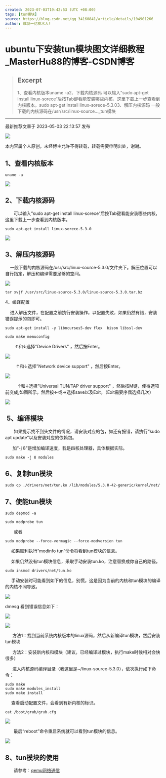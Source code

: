 ```yaml
---
created: 2023-07-03T19:42:53 (UTC +08:00)
tags: [tun模块]
source: https://blog.csdn.net/qq_34160841/article/details/104901266
author: 成就一亿技术人!
---
```


# ubuntu下安装tun模块图文详细教程_MasterHu88的博客-CSDN博客

> ## Excerpt
> 1、查看内核版本uname -a2、下载内核源码 可以输入”sudo apt-get install linux-sorece“后按Tab键看能安装哪些内核，这里下载上一步查看到内核版本。sudo apt-get install linux-sorece-5.3.03、解压内核源码 一般下载的内核源码在/usr/src/linux-source..._tun模块

---
最新推荐文章于 2023-05-03 22:13:57 发布

![](https://csdnimg.cn/release/blogv2/dist/pc/img/original.png)

本内容属个人原创，未经博主允许不得转载，转载需要申明出处，谢谢。

## 1、查看内核版本

```
uname -a
```

![](https://img-blog.csdnimg.cn/2020031616024546.png)

## 2、下载内核源码

       可以输入”sudo apt-get install linux-sorece“后按Tab键看能安装哪些内核，这里下载上一步查看到内核版本。

```
sudo apt-get install linux-sorece-5.3.0
```

![](https://img-blog.csdnimg.cn/20200316160314338.png)

## 3、解压内核源码

    一般下载的内核源码在/usr/src/linux-source-5.3.0/文件夹下。解压位置可以自行指定，解压和编译需要足够的空间。

![](https://img-blog.csdnimg.cn/20200316160627999.png)

```
tar xvjf /usr/src/linux-source-5.3.0/linux-source-5.3.0.tar.bz
```

4、编译配置

    进入解压文件，在配置之前执行安装操作，以配置失败，如果仍然有错，安装错误提示的包即可。

```
sudo apt-get install -y libncurses5-dev flex  bison libssl-dev
```

```
sudo make menuconfig
```

        ↑和↓选择”Device Drivers" ，然后按Enter。

![](https://img-blog.csdnimg.cn/20200316162242104.png?x-oss-process=image/watermark,type_ZmFuZ3poZW5naGVpdGk,shadow_10,text_aHR0cHM6Ly9ibG9nLmNzZG4ubmV0L3FxXzM0MTYwODQx,size_16,color_FFFFFF,t_70)

         ↑和↓选择”Network device support" ，然后按Enter。

![](https://img-blog.csdnimg.cn/20200316162840823.png?x-oss-process=image/watermark,type_ZmFuZ3poZW5naGVpdGk,shadow_10,text_aHR0cHM6Ly9ibG9nLmNzZG4ubmV0L3FxXzM0MTYwODQx,size_16,color_FFFFFF,t_70)

          ↑和↓选择”Universal TUN/TAP driver support" ，然后按M键，使得选项前变成<M>,如图所示。然后按←或→选择save以及Exit。（Exit需要序偶选择几次）

![](https://img-blog.csdnimg.cn/20200316163008718.png?x-oss-process=image/watermark,type_ZmFuZ3poZW5naGVpdGk,shadow_10,text_aHR0cHM6Ly9ibG9nLmNzZG4ubmV0L3FxXzM0MTYwODQx,size_16,color_FFFFFF,t_70)

##  5、编译模块

       如果提示找不到头文件的情况，请安装对应的包，如还有报错，请执行“sudo apt update”以及安装对应的依赖包。

      加“-j 8"是增加编译速度，我是四核处理器，具体根据实际。

```
sudo make -j 8 modules
```

## 6、复制tun模块

```
sudo cp ./drivers/net/tun.ko /lib/modules/5.3.0-42-generic/kernel/net/
```

## 7、使能tun模块

```
sudo depmod -a
```

```
sudo modprobe tun
```

       或者

```
sudo modprobe --force-vermagic --force-modversion tun
```

     如果顺利执行“modinfo tun”命令将看到tun模块的信息。 

     如果仍然没有tun模块信息，采取手动安装tun.ko，注意替换成你自己的路径。

```
sudo insmod drivers/net/tun.ko
```

     手动安装时可能看到如下的信息，别慌，这是因为当前的内核和tun模块的编译的内核不同导致。

![](https://img-blog.csdnimg.cn/20200317111908757.png)

dmesg 看到错误信息如下： 

![](https://img-blog.csdnimg.cn/2020031711193286.png)

![](https://img-blog.csdnimg.cn/20200317111817788.png)

      方法1：找到当前系统内核版本的linux源码，然后从新编译tun模块，然后安装tun模块

      方法2：安装新内核和模块（建议，已经编译过模块，执行make时候相对会快很多）

      进入内核源码编译目录（我这里是~/linux-source-5.3.0），依次执行如下命令：

```
sudo make
sudo make modules_install
sudo make install
```

     查看启动配置文件，会看到有新内核的标识。

```
cat /boot/grub/grub.cfg
```

![](https://img-blog.csdnimg.cn/20200317111712701.png)

       最后“reboot”命令重启系统就可以看到tun模块的信息。

![](https://img-blog.csdnimg.cn/20200317112328211.png?x-oss-process=image/watermark,type_ZmFuZ3poZW5naGVpdGk,shadow_10,text_aHR0cHM6Ly9ibG9nLmNzZG4ubmV0L3FxXzM0MTYwODQx,size_16,color_FFFFFF,t_70)

## 8、tun模块的使用

       请参考：[qemu网络通信](https://blog.csdn.net/qq_34160841/article/details/104901127)
